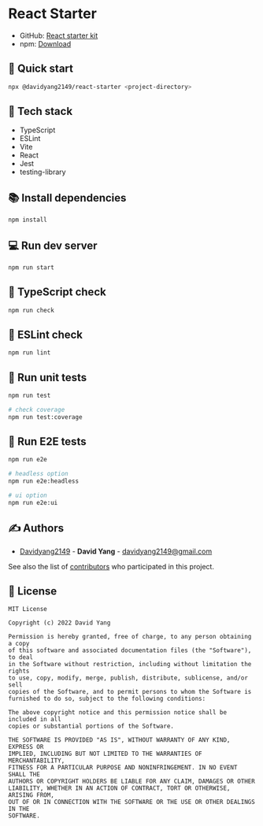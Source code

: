 # React Starter
- GitHub: [React starter kit](https://github.com/DavidYang2149/react-starter)
- npm: [Download](https://www.npmjs.com/package/@davidyang2149/react-starter)

## 🚀 Quick start

```sh
npx @davidyang2149/react-starter <project-directory>
```

## 💎 Tech stack 
- TypeScript
- ESLint
- Vite
- React
- Jest
- testing-library

## 📚 Install dependencies

```sh
npm install
```

## 💻 Run dev server

```sh
npm run start
```

## 🧪 TypeScript check

```sh
npm run check
```

## 🧪 ESLint check

```sh
npm run lint
```

## 🧪 Run unit tests

```sh
npm run test

# check coverage
npm run test:coverage
```

## 🧪 Run E2E tests

```sh
npm run e2e

# headless option
npm run e2e:headless

# ui option
npm run e2e:ui
```

## ✍️ Authors
  - [Davidyang2149](https://github.com/DavidYang2149) - **David Yang** - <davidyang2149@gmail.com>

See also the list of [contributors](https://github.com/DavidYang2149/react-starter/graphs/contributors)
who participated in this project.

## 📝 License

```
MIT License

Copyright (c) 2022 David Yang

Permission is hereby granted, free of charge, to any person obtaining a copy
of this software and associated documentation files (the "Software"), to deal
in the Software without restriction, including without limitation the rights
to use, copy, modify, merge, publish, distribute, sublicense, and/or sell
copies of the Software, and to permit persons to whom the Software is
furnished to do so, subject to the following conditions:

The above copyright notice and this permission notice shall be included in all
copies or substantial portions of the Software.

THE SOFTWARE IS PROVIDED "AS IS", WITHOUT WARRANTY OF ANY KIND, EXPRESS OR
IMPLIED, INCLUDING BUT NOT LIMITED TO THE WARRANTIES OF MERCHANTABILITY,
FITNESS FOR A PARTICULAR PURPOSE AND NONINFRINGEMENT. IN NO EVENT SHALL THE
AUTHORS OR COPYRIGHT HOLDERS BE LIABLE FOR ANY CLAIM, DAMAGES OR OTHER
LIABILITY, WHETHER IN AN ACTION OF CONTRACT, TORT OR OTHERWISE, ARISING FROM,
OUT OF OR IN CONNECTION WITH THE SOFTWARE OR THE USE OR OTHER DEALINGS IN THE
SOFTWARE.
```

